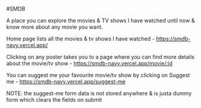 #SMDB

A place you can explore the movies & TV shows I have watched until now & know more about any movie you want.

Home page lists all the movies & tv shows I have watched - https://smdb-navy.vercel.app/

Clicking on any poster takes you to a page where you can find more details about the movie/tv show - https://smdb-navy.vercel.app/movie/:id

You can suggest me your favourite movie/tv show by clicking on Suggest me -  https://smdb-navy.vercel.app/suggest-me

NOTE: the suggest-me form data is not stored anywhere & is justa dummy form which clears the fields on submit